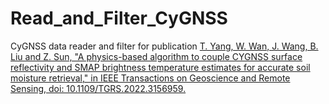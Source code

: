 # Read_and_Filter_CyGNSS

CyGNSS data reader and filter for publication [T. Yang, W. Wan, J. Wang, B. Liu and Z. Sun, "A physics-based algorithm to couple CYGNSS surface reflectivity and SMAP brightness temperature estimates for accurate soil moisture retrieval," in IEEE Transactions on Geoscience and Remote Sensing, doi: 10.1109/TGRS.2022.3156959.](https://ieeexplore.ieee.org/document/9732911)
